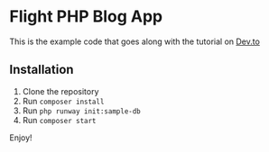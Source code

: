 # Flight PHP Blog App

This is the example code that goes along with the tutorial on [Dev.to](https://dev.to/n0nag0n/building-a-simple-blog-with-flight-part-1-4ap8)

## Installation

1. Clone the repository
2. Run `composer install`
3. Run `php runway init:sample-db`
4. Run `composer start`

Enjoy!
